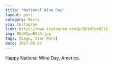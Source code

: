 ```yaml
---
title: "National Wine Day"
layout: post
category: Micro
via: Instagram
link: https://www.instagram.com/p/BUiHIpoBIiG
img: BUiHIpoBIiG.jpg
tags: [Lego, Star Wars]
date: 2017-05-25
---
```

Happy National Wine Day, America.